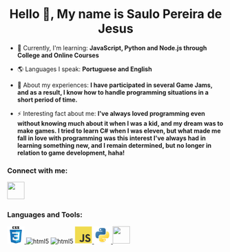 <h1 align="center">Hello 👋, My name is Saulo Pereira de Jesus</h1>

- 🌱 Currently, I'm learning: **JavaScript, Python and Node.js through College and Online Courses**

- 🌎 Languages I speak: **Portuguese and English**

- 📄 About my experiences: **I have participated in several Game Jams, and as a result, I know how to handle programming situations in a short period of time.**

- ⚡ Interesting fact about me: **I've always loved programming even without knowing much about it when I was a kid, and my dream was to make games. I tried to learn C# when I was eleven, but what made me fall in love with programming was this interest I've always had in learning something new, and I remain determined, but no longer in relation to game development, haha!**

<h3 align="left">Connect with me:</h3>
<p align="left">
<a href="https://www.linkedin.com/in/saulo-pereira-jesus/" target="_blank" rel="noreferrer"> <img src="https://cdn.jsdelivr.net/gh/devicons/devicon@latest/icons/linkedin/linkedin-original.svg"
width="40" height="40"/> </a>


<h3 align="left">Languages and Tools:</h3>
<p align="left"> <a href="https://www.w3schools.com/css/" target="_blank" rel="noreferrer"> <img src="https://raw.githubusercontent.com/devicons/devicon/master/icons/css3/css3-original-wordmark.svg" alt="css3" width="40" height="40"/> </a> 
<img src="https://cdn.jsdelivr.net/gh/devicons/devicon@latest/icons/html5/html5-original-wordmark.svg" alt="html5" width="40" height="40"/>
<img src="https://cdn.jsdelivr.net/gh/devicons/devicon@latest/icons/csharp/csharp-original.svg" alt="html5" width="40" height="40" />
<a src="https://raw.githubusercontent.com/devicons/devicon/master/icons/html5/html5-original-wordmark.svg" alt="html5" width="40" height="40"/> </a> <a href="https://developer.mozilla.org/en-US/docs/Web/JavaScript" target="_blank" rel="noreferrer"> <img src="https://raw.githubusercontent.com/devicons/devicon/master/icons/javascript/javascript-original.svg" alt="javascript" width="40" height="40"/> </a> <a href="https://www.photoshop.com/en" target="_blank" rel="noreferrer"> <img src="https://raw.githubusercontent.com/devicons/devicon/master/icons/python/python-original.svg" alt="python" width="40" height="40"/> </a> <a href="https://unity.com/" target="_blank" rel="noreferrer"> 
  <img src="https://cdn.jsdelivr.net/gh/devicons/devicon@latest/icons/unity/unity-original.svg" width="40" height="40"/> </a> </p>
